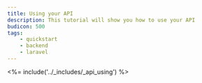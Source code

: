 ```yaml
---
title: Using your API
description: This tutorial will show you how to use your API
budicon: 500
tags:
    - quickstart
    - backend
    - laravel
---
```


<%= include('../_includes/_api_using') %> 
